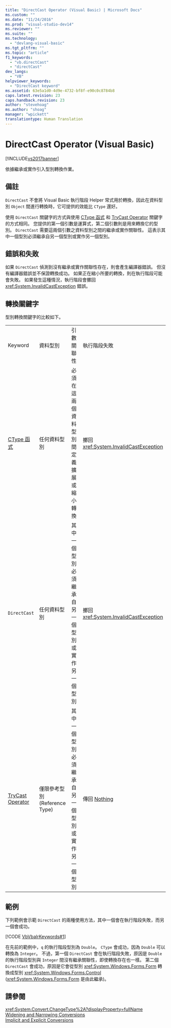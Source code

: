 ```yaml
---
title: "DirectCast Operator (Visual Basic) | Microsoft Docs"
ms.custom: ""
ms.date: "11/24/2016"
ms.prod: "visual-studio-dev14"
ms.reviewer: ""
ms.suite: ""
ms.technology: 
  - "devlang-visual-basic"
ms.tgt_pltfrm: ""
ms.topic: "article"
f1_keywords: 
  - "vb.directCast"
  - "directCast"
dev_langs: 
  - "VB"
helpviewer_keywords: 
  - "DirectCast keyword"
ms.assetid: 63e5a1d0-4d9e-4732-bf8f-e90c0c8784b8
caps.latest.revision: 23
caps.handback.revision: 23
author: "stevehoag"
ms.author: "shoag"
manager: "wpickett"
translationtype: Human Translation
---
```

# DirectCast Operator (Visual Basic)
[!INCLUDE[vs2017banner](../../../csharp/includes/vs2017banner.md)]

依據繼承或實作引入型別轉換作業。  
  
## 備註  
 `DirectCast` 不會將 Visual Basic 執行階段 Helper 常式用於轉換，因此在資料型別 `Object` 間進行轉換時，它可提供的效能比 `CType` 還好。  
  
 使用 `DirectCast` 關鍵字的方式與使用 [CType 函式](../../../visual-basic/language-reference/functions/ctype-function.md) 和 [TryCast Operator](../../../visual-basic/language-reference/operators/trycast-operator.md) 關鍵字的方式相同。  您提供的第一個引數是運算式，第二個引數則是用來轉換它的型別。  `DirectCast` 需要這兩個引數之資料型別之間的繼承或實作關聯性。  這表示其中一個型別必須繼承自另一個型別或實作另一個型別。  
  
## 錯誤和失敗  
 如果 `DirectCast` 偵測到沒有繼承或實作關聯性存在，則會產生編譯器錯誤。  但沒有編譯器錯誤並不保證轉換成功。  如果正在縮小所要的轉換，則在執行階段可能會失敗。  如果發生這種情況，執行階段會擲回 <xref:System.InvalidCastException> 錯誤。  
  
## 轉換關鍵字  
 型別轉換關鍵字的比較如下。  
  
|||||  
|-|-|-|-|  
|Keyword|資料型別|引數關聯性|執行階段失敗|  
|[CType 函式](../../../visual-basic/language-reference/functions/ctype-function.md)|任何資料型別|必須在這兩個資料型別間定義擴展或縮小轉換|擲回 <xref:System.InvalidCastException>|  
|`DirectCast`|任何資料型別|其中一個型別必須繼承自另一個型別或實作另一個型別|擲回 <xref:System.InvalidCastException>|  
|[TryCast Operator](../../../visual-basic/language-reference/operators/trycast-operator.md)|僅限參考型別 \(Reference Type\)|其中一個型別必須繼承自另一個型別或實作另一個型別|傳回 [Nothing](../../../visual-basic/language-reference/nothing.md)|  
  
## 範例  
 下列範例會示範 `DirectCast` 的兩種使用方法，其中一個會在執行階段失敗，而另一個會成功。  
  
 [!CODE [VbVbalrKeywords#1](../CodeSnippet/VS_Snippets_VBCSharp/VbVbalrKeywords#1)]  
  
 在先前的範例中，`q` 的執行階段型別為 `Double`。  `CType` 會成功，因為 `Double` 可以轉換為 `Integer`。  不過，第一個 `DirectCast` 會在執行階段失敗，原因是 `Double` 的執行階段型別與 `Integer` 間沒有繼承關聯性，即使轉換存在也一樣。  第二個 `DirectCast` 會成功，原因是它會從型別 <xref:System.Windows.Forms.Form> 轉換成型別 <xref:System.Windows.Forms.Control> \(<xref:System.Windows.Forms.Form> 是由此繼承\)。  
  
## 請參閱  
 <xref:System.Convert.ChangeType%2A?displayProperty=fullName>   
 [Widening and Narrowing Conversions](../../../visual-basic/programming-guide/language-features/data-types/widening-and-narrowing-conversions.md)   
 [Implicit and Explicit Conversions](../../../visual-basic/programming-guide/language-features/data-types/implicit-and-explicit-conversions.md)